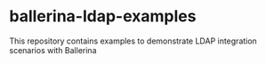# ballerina-ldap-examples
This repository contains examples to demonstrate LDAP integration scenarios with Ballerina

